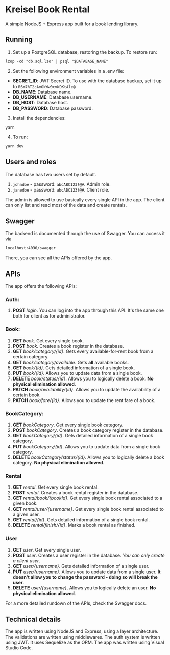 # Kreisel Book Rental

A simple NodeJS + Express app built for a book lending library.

## Running

1. Set up a PostgreSQL database, restoring the backup. To restore run:

`lzop -cd "db.sql.lzo" | psql "$DATABASE_NAME"`

2. Set the following environment variables in a .env file:

- **SECRET_ID**: JWT Secret ID. To use with the database backup, set it up to `R6m7%T2cAmOkWw0cvKDKtAle@`
- **DB_NAME**: Database name.
- **DB_USERNAME**: Database username.
- **DB_HOST**: Database host.
- **DB_PASSWORD**: Database password.

3. Install the dependencies:

`yarn`

4. To run:

`yarn dev`

## Users and roles

The database has two users set by default.

1. `johndoe` - password: `abcABC123!@#`. Admin role.
2. `janedoe` - password: `abcABC123!@#`. Client role.

The admin is allowed to use basically every single API in the app. The client can only list and read most of the data and create rentals.

## Swagger

The backend is documented through the use of Swagger. You can access it via

`localhost:4030/swagger`

There, you can see all the APIs offered by the app.

## APIs

The app offers the following APIs:

### **Auth**:

1. **POST** _login_. You can log into the app through this API. It's the same one both for client as for administrator.

### **Book**:

1. **GET** _book_. Get every single book.
2. **POST** _book_. Creates a book register in the database.
3. **GET** _book/category/{id}_. Gets every available-for-rent book from a certain category.
4. **GET** _book/category/available_. Gets **all** available books.
5. **GET** _book/{id}_. Gets detailed information of a single book.
6. **PUT** _book/{id}_. Allows you to update data from a single book.
7. **DELETE** _book/status/{id}_. Allows you to logically delete a book. **No physical elimination allowed**.
8. **PATCH** _book/availability/{id}_. Allows you to update the availability of a certain book.
9. **PATCH** _book/fare/{id}_. Allows you to update the rent fare of a book.

### **BookCategory**:

1. **GET** _bookCategory_. Get every single book category.
2. **POST** _bookCategory_. Creates a book category register in the database.
3. **GET** _bookCategory/{id}_. Gets detailed information of a single book category.
4. **PUT** _bookCategory/{id}_. Allows you to update data from a single book category.
5. **DELETE** _bookCategory/status/{id}_. Allows you to logically delete a book category. **No physical elimination allowed**.

### **Rental**

1. **GET** _rental_. Get every single book rental.
2. **POST** _rental_. Creates a book rental register in the database.
3. **GET** _rental/book/{bookId}_. Get every single book rental associated to a given book.
4. **GET** _rental/user/{username}_. Get every single book rental associated to a given user.
5. **GET** _rental/{id}_. Gets detailed information of a single book rental.
6. **DELETE** _rental/finish/{id}_. Marks a book rental as finished.

### **User**

1. **GET** _user_. Get every single user.
2. **POST** _user_. Creates a user register in the database. _You can only create a client user_.
3. **GET** _user/{username}_. Gets detailed information of a single user.
4. **PUT** _user/{username}_. Allows you to update data from a single user. **It doesn't allow you to change the password - doing so will break the user**.
5. **DELETE** _user/{username}_. Allows you to logically delete an user. **No physical elimination allowed**.

For a more detailed rundown of the APIs, check the Swagger docs.

## Technical details

The app is written using NodeJS and Express, using a layer architecture. The validations are written using middlewares. The auth system is written using JWT. It uses Sequelize as the ORM. The app was written using Visual Studio Code.
